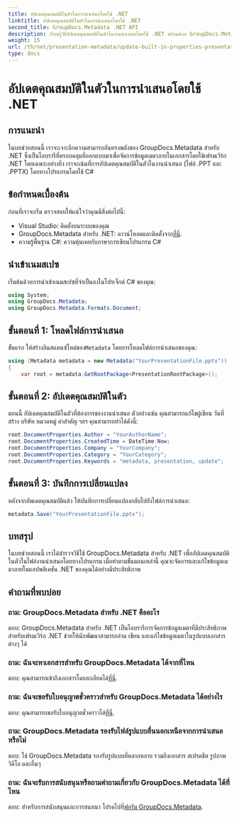```yaml
---
title: อัปเดตคุณสมบัติในตัวในการนำเสนอโดยใช้ .NET
linktitle: อัปเดตคุณสมบัติในตัวในการนำเสนอโดยใช้ .NET
second_title: GroupDocs.Metadata .NET API
description: เรียนรู้วิธีอัปเดตคุณสมบัติในตัวในงานนำเสนอโดยใช้ .NET พร้อมด้วย GroupDocs.Metadata ซึ่งเป็นไลบรารีการจัดการข้อมูลเมตาอเนกประสงค์
weight: 15
url: /th/net/presentation-metadata/update-built-in-properties-presentations/
type: docs
---
```

# อัปเดตคุณสมบัติในตัวในการนำเสนอโดยใช้ .NET

## การแนะนำ
ในบทช่วยสอนนี้ เราจะเจาะลึกความสามารถอันทรงพลังของ GroupDocs.Metadata สำหรับ .NET ซึ่งเป็นไลบรารีที่ครอบคลุมที่ออกแบบมาเพื่อจัดการข้อมูลเมตาภายในเอกสารโดยใช้เฟรมเวิร์ก .NET โดยเฉพาะอย่างยิ่ง เราจะเน้นที่การอัปเดตคุณสมบัติในตัวในงานนำเสนอ (ไฟล์ .PPT และ .PPTX) โดยทางโปรแกรมโดยใช้ C#
## ข้อกำหนดเบื้องต้น
ก่อนที่เราจะเริ่ม ตรวจสอบให้แน่ใจว่าคุณมีสิ่งต่อไปนี้:
- Visual Studio: ติดตั้งบนระบบของคุณ
-  GroupDocs.Metadata สำหรับ .NET: ดาวน์โหลดและติดตั้งจาก[ที่นี่](https://releases.groupdocs.com/metadata/net/).
- ความรู้พื้นฐาน C#: ความคุ้นเคยกับภาษาการเขียนโปรแกรม C#

## นำเข้าเนมสเปซ
เริ่มต้นด้วยการนำเข้าเนมสเปซที่จำเป็นลงในโปรเจ็กต์ C# ของคุณ:
```csharp
using System;
using GroupDocs.Metadata;
using GroupDocs.Metadata.Formats.Document;
```
## ขั้นตอนที่ 1: โหลดไฟล์การนำเสนอ
 ขั้นแรก ให้สร้างอินสแตนซ์ใหม่ของ`Metadata` โดยการโหลดไฟล์การนำเสนอของคุณ:
```csharp
using (Metadata metadata = new Metadata("YourPresentationFile.pptx"))
{
    var root = metadata.GetRootPackage<PresentationRootPackage>();
```
## ขั้นตอนที่ 2: อัปเดตคุณสมบัติในตัว
ตอนนี้ อัปเดตคุณสมบัติในตัวที่ต้องการของงานนำเสนอ ตัวอย่างเช่น คุณสามารถแก้ไขผู้เขียน วันที่สร้าง บริษัท หมวดหมู่ คำสำคัญ ฯลฯ คุณสามารถทำได้ดังนี้:
```csharp
root.DocumentProperties.Author = "YourAuthorName";
root.DocumentProperties.CreatedTime = DateTime.Now;
root.DocumentProperties.Company = "YourCompany";
root.DocumentProperties.Category = "YourCategory";
root.DocumentProperties.Keywords = "metadata, presentation, update";
```
## ขั้นตอนที่ 3: บันทึกการเปลี่ยนแปลง
หลังจากอัพเดตคุณสมบัติแล้ว ให้บันทึกการเปลี่ยนแปลงกลับไปยังไฟล์การนำเสนอ:
```csharp
metadata.Save("YourPresentationFile.pptx");
```

## บทสรุป
ในบทช่วยสอนนี้ เราได้สำรวจวิธีใช้ GroupDocs.Metadata สำหรับ .NET เพื่ออัปเดตคุณสมบัติในตัวในไฟล์งานนำเสนอโดยทางโปรแกรม เมื่อทำตามขั้นตอนเหล่านี้ คุณจะจัดการและแก้ไขข้อมูลเมตาภายในแอปพลิเคชัน .NET ของคุณได้อย่างมีประสิทธิภาพ

## คำถามที่พบบ่อย
### ถาม: GroupDocs.Metadata สำหรับ .NET คืออะไร
ตอบ: GroupDocs.Metadata สำหรับ .NET เป็นไลบรารีการจัดการข้อมูลเมตาที่มีประสิทธิภาพสำหรับเฟรมเวิร์ก .NET ช่วยให้นักพัฒนาสามารถอ่าน เขียน และแก้ไขข้อมูลเมตาในรูปแบบเอกสารต่างๆ ได้
### ถาม: ฉันจะหาเอกสารสำหรับ GroupDocs.Metadata ได้จากที่ไหน
 ตอบ: คุณสามารถเข้าถึงเอกสารโดยละเอียดได้[ที่นี่](https://tutorials.groupdocs.com/metadata/net/).
### ถาม: ฉันจะขอรับใบอนุญาตชั่วคราวสำหรับ GroupDocs.Metadata ได้อย่างไร
 ตอบ: คุณสามารถขอรับใบอนุญาตชั่วคราวได้[ที่นี่](https://purchase.groupdocs.com/temporary-license/).
### ถาม: GroupDocs.Metadata รองรับไฟล์รูปแบบอื่นนอกเหนือจากการนำเสนอหรือไม่
ตอบ: ใช่ GroupDocs.Metadata รองรับรูปแบบที่หลากหลาย รวมถึงเอกสาร สเปรดชีต รูปภาพ วิดีโอ และอื่นๆ
### ถาม: ฉันจะรับการสนับสนุนหรือถามคำถามเกี่ยวกับ GroupDocs.Metadata ได้ที่ไหน
 ตอบ: สำหรับการสนับสนุนและการสนทนา โปรดไปที่[ฟอรัม GroupDocs.Metadata](https://forum.groupdocs.com/c/metadata/14).